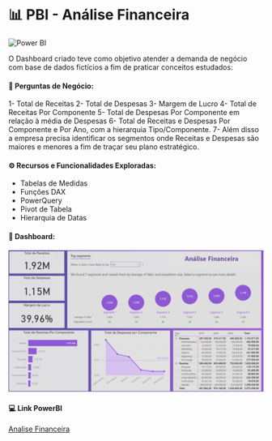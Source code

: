 # 📊 PBI - Análise Financeira

![Power BI](https://img.shields.io/badge/Power-BI-d6c936?style=for-the-badge&logo=power-bi&logoColor=white)


O Dashboard criado teve como objetivo atender a demanda de negócio com base de dados fictícios a fim de praticar conceitos estudados:

#### 🧪 Perguntas de Negócio:

1- Total de Receitas
2- Total de Despesas
3- Margem de Lucro
4- Total de Receitas Por Componente
5- Total de Despesas Por Componente em relação à média de Despesas
6- Total de Receitas e Despesas Por Componente e Por Ano, com a hierarquia Tipo/Componente.
7- Além disso a empresa precisa identificar os segmentos onde Receitas e Despesas são maiores e menores a fim de traçar seu plano estratégico.


#### ⚙️ Recursos e Funcionalidades Exploradas:

- Tabelas de Medidas
- Funções DAX
- PowerQuery
- Pivot de Tabela
- Hierarquia de Datas

#### 🧰 Dashboard:

![Image](https://github.com/jaquelinesfernandes/PowerBI_Projects/blob/main/PBI_Financas/Images/image.png)

#### 💻 Link PowerBI
[Analise Financeira](https://app.powerbi.com/view?r=eyJrIjoiYmRhYzUyZWMtMDM2Mi00NWExLWJiMGMtNjM4YzYxNjVkZTBhIiwidCI6ImFiOTJiOTY2LTQ0ODktNGMyMi05ZmM2LTE1MzVkYjY1ZDI2ZiJ9)